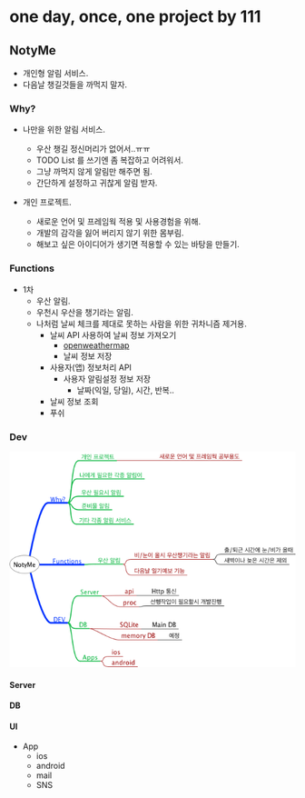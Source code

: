 # one day, once, one project by 111

## NotyMe
- 개인형 알림 서비스.
- 다음날 챙길것들을 까먹지 말자.


### Why?

- 나만을 위한 알림 서비스.
    - 우산 챙길 정신머리가 없어서..ㅠㅠ
    - TODO List 를 쓰기엔 좀 복잡하고 어려워서.
    - 그냥 까먹지 않게 알림만 해주면 됨.
    - 간단하게 설정하고 귀찮게 알림 받자.

- 개인 프로젝트.
	- 새로운 언어 및 프레임웍 적용 및 사용경험을 위해.
	- 개발의 감각을 잃어 버리지 않기 위한 몸부림.
	- 해보고 싶은 아이디어가 생기면 적용할 수 있는 바탕을 만들기.

### Functions
- 1차
	- 우산 알림.
	- 우천시 우산을 챙기라는 알림.
	- 나처럼 날씨 체크를 제대로 못하는 사람을 위한 귀차니즘 제거용.
		- 날씨 API 사용하여 날씨 정보 가져오기
			- [openweathermap](http://openweathermap.org/API)
			- 날씨 정보 저장
        - 사용자(앱) 정보처리 API
	        - 사용자 알림설정 정보 저장
		        - 날짜(익일, 당일), 시간, 반복..
        - 날씨 정보 조회
        - 푸쉬

### Dev 

![전체 구성도](./docImg/NotyMe.png)

#### Server

#### DB

#### UI

- App
	- ios
	- android
	- mail
	- SNS
